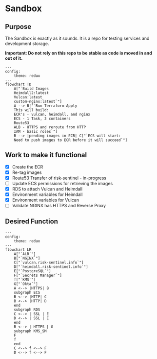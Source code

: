 # Sandbox

## Purpose

The Sandbox is exactly as it sounds. It is a repo for testing services and development storage.

<strong>Important: Do not rely on this repo to be stable as code is moved in and out of it.</strong>

```mermaid
---
config:
    theme: redux
---
flowchart TD
    A["`Build Images
    Heimdall2:latest
    Vulcan:latest
    custom-nginx:latest`"]
    A --> B["`Run Terraform Apply
    This will build:
    ECR's - vulcan, heimdall, and nginx
    ECS - 1 Task, 3 containers
    Route53
    ALB - HTTPS and reroute from HTTP
    IAM - basic roles`"]
    B --> |pending images in ECR| C["`ECS will start:
    Need to push images to ECR before it will succeed`"]
```
## Work to make it functional

- [x] Create the ECR
- [x] Re-tag images
- [x] Route53 Transfer of risk-sentinel - in-progress
- [ ] Update ECS permissions for retrieving the images
- [x] RDS to attach Vulcan and Heimdall
- [x] Environment variables for Heimdall
- [x] Environment variables for Vulcan
- [ ] Validate NGINX has HTTPS and Reverse Proxy

## Desired Function

```mermaid
---
config:
    theme: redux
---
flowchart LR
    A["`ALB`"]
    B["`NGINX`"]
    C["`vulcan.risk-sentinel.info`"]
    D["`heimdall.risk-sentinel.info`"]
    E["`PostgreSQL`"]
    F["`Secrets Manager`"]
    f["`KMS`"]
    G["`Okta`"]
    A <--> |HTTPS| B 
    subgraph ECS 
    B <--> |HTTP| C
    B <--> |HTTP| D
    end
    subgraph RDS
    C <--> | SSL | E
    D <--> | SSL | E
    end
    B <--> | HTTPS | G
    subgraph KMS_SM
    F
    f
    end
    C <--> f <--> F
    D <--> f <--> F 
    
```
